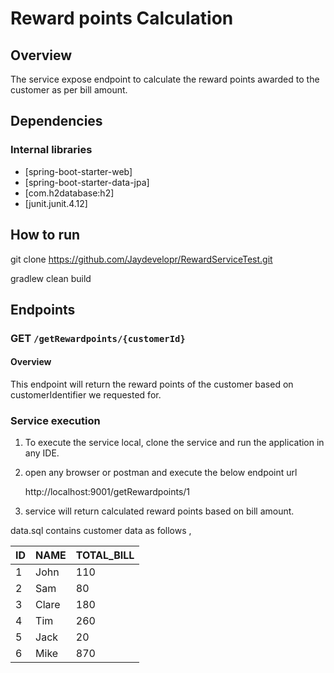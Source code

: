 # Reward points Calculation

## Overview

The service expose endpoint to calculate the reward points awarded to the customer as per bill amount.

## Dependencies

### Internal libraries

+ [spring-boot-starter-web]
+ [spring-boot-starter-data-jpa]
+ [com.h2database:h2]
+ [junit.junit.4.12]

## How to run

git clone https://github.com/Jaydevelopr/RewardServiceTest.git

gradlew clean build

## Endpoints

### GET `/getRewardpoints/{customerId}`
#### Overview
This endpoint will return the reward points of the customer based on customerIdentifier we requested for.

### Service execution

1) To execute the service local, clone the service and run the application in any IDE.
2) open any browser or postman and execute the below endpoint url 

    http://localhost:9001/getRewardpoints/1
    
3) service will return calculated reward points based on bill amount.

data.sql contains customer data as follows ,

| ID  | NAME  | TOTAL_BILL |
|-----|-------|------------|
| 1   | John  | 110        |
| 2   | Sam   | 80         |
| 3   | Clare | 180        |
| 4   | Tim   | 260        |
| 5   | Jack  | 20         |
| 6   | Mike  | 870       |



